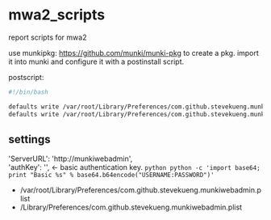 # mwa2_scripts
report scripts for mwa2

use munkipkg: https://github.com/munki/munki-pkg to create a pkg.
import it into munki and configure it with a postinstall script.

postscript:
```bash
#!/bin/bash

defaults write /var/root/Library/Preferences/com.github.stevekueng.munkiwebadmin.plist ServerURL -string "http://munkiwebadmin.example.com"
defaults write /var/root/Library/Preferences/com.github.stevekueng.munkiwebadmin.plist authKey -string "QmFzaWMgdGVzdDpwYXNz" #basic auth key created with: python python -c 'import base64; print "Basic %s" % base64.b64encode("USERNAME:PASSWORD")'
```

## settings
'ServerURL': 'http://munkiwebadmin',  
'authKey': '', <- basic authentication key. ```python python -c 'import base64; print "Basic %s" % base64.b64encode("USERNAME:PASSWORD")'```

- /var/root/Library/Preferences/com.github.stevekueng.munkiwebadmin.plist
- /Library/Preferences/com.github.stevekueng.munkiwebadmin.plist
